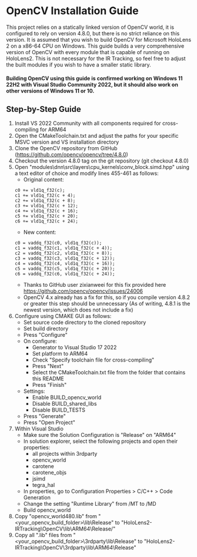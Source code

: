 # OpenCV Installation Guide

This project relies on a statically linked version of OpenCV world, it is configured to rely on version 4.8.0, but there is no strict reliance on this version. It is assumed that you wish to build OpenCV for Microsoft HoloLens 2 on a x86-64 CPU on Windows. This guide builds a very comprehensive version of OpenCV with every module that is capable of running on HoloLens2. This is not necessary for the IR Tracking, so feel free to adjust the built modules if you wish to have a smaller static library.

#### Building OpenCV using this guide is confirmed working on Windows 11 22H2 with Visual Studio Community 2022, but it should also work on other versions of Windows 11 or 10.


## Step-by-Step Guide
1. Install VS 2022 Community with all components required for cross-compiling for ARM64
1. Open the CMakeToolchain.txt and adjust the paths for your specific MSVC version and VS installation directory
1. Clone the OpenCV repository from GitHub (https://github.com/opencv/opencv/tree/4.8.0)
1. Checkout the version 4.8.0 tag on the git repository (git checkout 4.8.0)
1. Open "modules\dnn\src\layers\cpu_kernels\conv_block.simd.hpp" using a text editor of choice and modify lines 455-461 as follows:
    - Original content:
    ```
    c0 += vld1q_f32(c);
    c1 += vld1q_f32(c + 4);
    c2 += vld1q_f32(c + 8);
    c3 += vld1q_f32(c + 12);
    c4 += vld1q_f32(c + 16);
    c5 += vld1q_f32(c + 20);
    c6 += vld1q_f32(c + 24);
    ```
    - New content:
    ```
    c0 = vaddq_f32(c0, vld1q_f32(c));
    c1 = vaddq_f32(c1, vld1q_f32(c + 4));
    c2 = vaddq_f32(c2, vld1q_f32(c + 8));
    c3 = vaddq_f32(c3, vld1q_f32(c + 12));
    c4 = vaddq_f32(c4, vld1q_f32(c + 16));
    c5 = vaddq_f32(c5, vld1q_f32(c + 20));
    c6 = vaddq_f32(c6, vld1q_f32(c + 24));
    ```
    - Thanks to GitHub user zixianweei for this fix provided here https://github.com/opencv/opencv/issues/24006
    - OpenCV 4.x already has a fix for this, so if you compile version 4.8.2 or greater this step should be unnecessary (As of writing, 4.8.1 is the newest version, which does not include a fix)
1. Configure using CMAKE GUI as follows:
    - Set source code directory to the cloned repository
    - Set build directory
    - Press "Configure"
    - On configure:
      - Generator to Visual Studio 17 2022
      - Set platform to ARM64
      - Check "Specify toolchain file for cross-compiling"
      - Press "Next"
      - Select the CMakeToolchain.txt file from the folder that contains this README
      - Press "Finish"
    - Settings:
      - Enable BUILD_opencv_world
      - Disable BUILD_shared_libs
      - Disable BUILD_TESTS
    - Press "Generate"
    - Press "Open Project"
1. Within Visual Studio
    - Make sure the Solution Configuration is "Release" on "ARM64"
    - In solution explorer, select the following projects and open their properties:
        - all projects within 3rdparty
        - opencv_world
        - carotene
        - carotene_objs
        - jsimd
        - tegra_hal
    - In properties, go to Configuration Properties > C/C++ > Code Generation
    - Change the setting "Runtime Library" from /MT to /MD
    - Build opencv_world
1. Copy "opencv_world480.lib" from "<your_opencv_build_folder>\lib\Release" to "HoloLens2-IRTracking\OpenCV\lib\ARM64\Release/"
1. Copy all ".lib" files from "<your_opencv_build_folder>\3rdparty\lib\Release" to "HoloLens2-IRTracking\OpenCV\3rdparty\lib\ARM64\Release"
